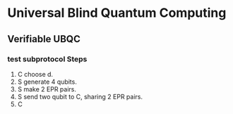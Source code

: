 # Universal Blind Quantum Computing

## Verifiable UBQC

### test subprotocol Steps
1. C choose d.
2. S generate 4 qubits.
3. S make 2 EPR pairs.
4. S send two qubit to C, sharing 2 EPR pairs.
5. C 
